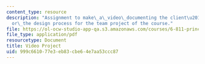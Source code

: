 ```yaml
---
content_type: resource
description: "Assignment to make\_a\_video\_documenting the client\u2019s\_challenge\_\
  or\_the design process for the team project of the course."
file: https://ol-ocw-studio-app-qa.s3.amazonaws.com/courses/6-811-principles-and-practice-of-assistive-technology-fall-2014/999c661077e3eb83cbe64e7aa53ccc87_MIT6_811F14_VideoAsignment.pdf
file_type: application/pdf
resourcetype: Document
title: Video Project
uid: 999c6610-77e3-eb83-cbe6-4e7aa53ccc87
---
```

